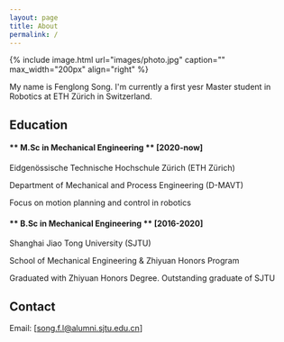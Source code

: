 ```yaml
---
layout: page
title: About
permalink: /
---
```


{% include image.html url="images/photo.jpg" caption="" max_width="200px" align="right" %}

My name is Fenglong Song. I'm currently a first yesr Master student in Robotics at ETH Zürich in Switzerland.

## Education


#### ** M.Sc in Mechanical Engineering ** [2020-now]

Eidgenössische Technische Hochschule Zürich (ETH Zürich)

Department of Mechanical and Process Engineering (D-MAVT)

Focus on motion planning and control in robotics

#### ** B.Sc in Mechanical Engineering ** [2016-2020]

Shanghai Jiao Tong University (SJTU)

School of Mechanical Engineering & Zhiyuan Honors Program

Graduated with Zhiyuan Honors Degree. Outstanding graduate of SJTU

## Contact

Email: [song.f.l@alumni.sjtu.edu.cn]

[Yavin]: https://en.wikipedia.org/wiki/Yavin
[chewy@rebel.com]: mailto:chewy@rebel.com
